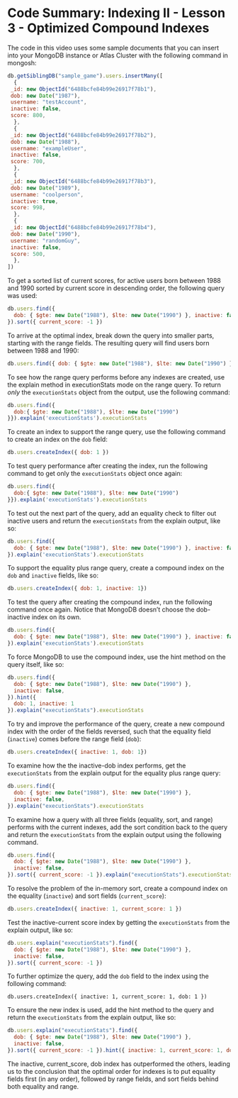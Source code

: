 # Code Summary: Indexing II - Lesson 3 - Optimized Compound Indexes

The code in this video uses some sample documents that you can insert into your MongoDB instance or Atlas Cluster with the following command in mongosh:

```js
db.getSiblingDB("sample_game").users.insertMany([
  {
 _id: new ObjectId("6488bcfe84b99e26917f78b1"),
 dob: new Date("1987"),
 username: "testAccount",
 inactive: false,
 score: 800,
  },
  {
 _id: new ObjectId("6488bcfe84b99e26917f78b2"),
 dob: new Date("1988"),
 username: "exampleUser",
 inactive: false,
 score: 700,
  },
  {
 _id: new ObjectId("6488bcfe84b99e26917f78b3"),
 dob: new Date("1989"),
 username: "coolperson",
 inactive: true,
 score: 998,
  },
  {
 _id: new ObjectId("6488bcfe84b99e26917f78b4"),
 dob: new Date("1990"),
 username: "randomGuy",
 inactive: false,
 score: 500,
  },
])
```

To get a sorted list of current scores, for active users born between 1988 and 1990 sorted by current score in descending order, the following query was used:

```js
db.users.find({
  dob: { $gte: new Date("1988"), $lte: new Date("1990") }, inactive: false 
}).sort({ current_score: -1 })
```

To arrive at the optimal index, break down the query into smaller parts, starting with the range fields. The resulting query will find users born between 1988 and 1990:

```js
db.users.find({ dob: { $gte: new Date("1988"), $lte: new Date("1990") }
```

To see how the range query performs before any indexes are created, use the explain method in executionStats mode on the range query. To return _only_ the `executionStats` object from the output, use the following command: 

```js
db.users.find({
  dob:{ $gte: new Date("1988"), $lte: new Date("1990")
}}).explain('executionStats').executionStats
```

To create an index to support the range query, use the following command to create an index on the ``dob`` field:

```js
db.users.createIndex({ dob: 1 })
```

To test query performance after creating the index, run the following command to get only the `executionStats` object once again:

```js
db.users.find({
  dob:{ $gte: new Date("1988"), $lte: new Date("1990")
}}).explain('executionStats').executionStats
```

To test out the next part of the query, add an equality check to filter out inactive users and return the `executionStats` from the explain output, like so:

```js
db.users.find({
  dob: { $gte: new Date("1988"), $lte: new Date("1990") }, inactive: false
}).explain('executionStats').executionStats
```

To support the equality plus range query, create a compound index on the `dob` and `inactive` fields, like so:

```js
db.users.createIndex({ dob: 1, inactive: 1})
```

To test the query after creating the compound index, run the following command once again. Notice that MongoDB doesn’t choose the dob-inactive index on its own.

```js
db.users.find({
  dob: { $gte: new Date("1988"), $lte: new Date("1990") }, inactive: false
}).explain('executionStats').executionStats
```

To force MongoDB to use the compound index, use the hint method on the query itself, like so:

```js
db.users.find({
  dob: { $gte: new Date("1988"), $lte: new Date("1990") },
  inactive: false,
}).hint({
  dob: 1, inactive: 1
}).explain("executionStats").executionStats
```

To try and improve the performance of the query, create a new compound index with the order of the fields reversed, such that the equality field (`inactive`) comes before the range field (`dob`):

```js
db.users.createIndex({ inactive: 1, dob: 1})
```

To examine how the the inactive-dob index performs, get the `executionStats` from the explain output for the equality plus range query:

```js
db.users.find({
  dob: { $gte: new Date("1988"), $lte: new Date("1990") },
  inactive: false,
}).explain("executionStats").executionStats
```

To examine how a query with all three fields (equality, sort, and range) performs with the current indexes, add the sort condition back to the query and return the `executionStats` from the explain output using the following command.

```js
db.users.find({
  dob: { $gte: new Date("1988"), $lte: new Date("1990") },
  inactive: false,
}).sort({ current_score: -1 }).explain("executionStats").executionStats
```

To resolve the problem of the in-memory sort, create a compound index on the equality (`inactive`) and sort fields (`current_score`):

```js
db.users.createIndex({ inactive: 1, current_score: 1 })
```

Test the inactive-current score index by getting the `executionStats` from the explain output, like so:

```js
db.users.explain("executionStats").find({
  dob: { $gte: new Date("1988"), $lte: new Date("1990") },
  inactive: false,
}).sort({ current_score: -1 })
```

To further optimize the query, add the `dob` field to the index using the following command:

```jjs
db.users.createIndex({ inactive: 1, current_score: 1, dob: 1 })
```

To ensure the new index is used, add the hint method to the query and return the `executionStats` from the explain output, like so:

```js
db.users.explain("executionStats").find({
  dob: { $gte: new Date("1988"), $lte: new Date("1990") },
  inactive: false,
}).sort({ current_score: -1 }).hint({ inactive: 1, current_score: 1, dob: 1 })
```

The inactive, current_score, dob index has outperformed the others, leading us to the conclusion that the optimal order for indexes is to put equality fields first (in any order), followed by range fields, and sort fields behind both equality and range.

